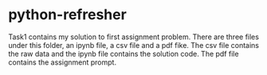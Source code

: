# python-refresher

Task1 contains my solution to first assignment problem. There are three files under this folder, an ipynb file, a csv file and a pdf fike. The csv file contains the raw data and the ipynb file contains the solution code. The pdf file contains the assignment prompt.
